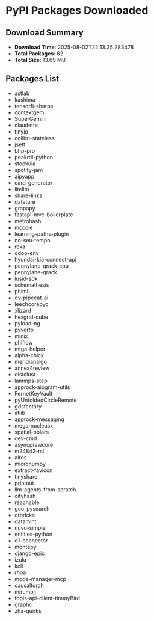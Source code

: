 # PyPI Packages Downloaded

## Download Summary
- **Download Time**: 2025-08-02T22:13:35.283478
- **Total Packages**: 82
- **Total Size**: 13.69 MB

## Packages List
- astlab
- kashima
- tensorfi-sharpe
- contextgem
- SuperGemini
- claudette
- tinyio
- colibri-stateless
- jsett
- bhp-pro
- peakrdl-python
- stockula
- spotify-jam
- aipyapp
- card-generator
- litellm
- share-links
- datature
- grapapy
- fastapi-mvc-boilerplate
- metrohash
- mccole
- learning-paths-plugin
- no-seu-tempo
- rexa
- odoo-env
- hyundai-kia-connect-api
- pennylane-qrack-cpu
- pennylane-qrack
- lusid-sdk
- schemathesis
- phiml
- dv-pipecat-ai
- leechcorepyc
- xlizard
- hexgrid-cube
- pyload-ng
- pyverto
- minix
- phiflow
- mtga-helper
- alpha-chick
- meridianalgo
- annex4review
- distclust
- lammps-step
- approck-aiogram-utils
- FernetKeyVault
- pyUnfoldedCircleRemote
- gdsfactory
- atlib
- approck-messaging
- megarnucleusx
- spatial-polars
- dev-cmd
- asyncprawcore
- m24842-ml
- airos
- micronumpy
- extract-favicon
- tinyshare
- printout
- llm-agents-from-scratch
- cityhash
- reachable
- geo_pysearch
- qtbricks
- datamint
- nuvo-simple
- entities-python
- d1-connector
- montepy
- django-epic
- izulu
- kcli
- rhoa
- mode-manager-mcp
- causaltorch
- mirumoji
- fogis-api-client-timmyBird
- graphc
- zha-quirks

